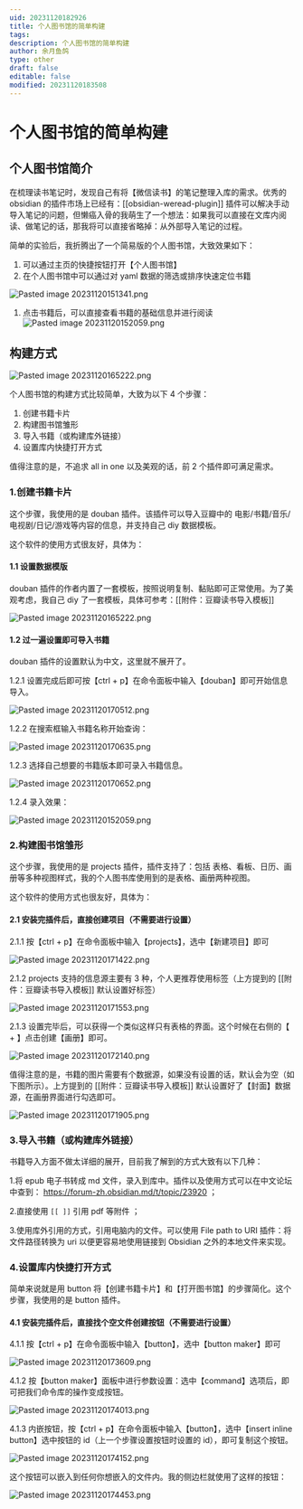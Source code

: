 ```yaml
---
uid: 20231120182926
title: 个人图书馆的简单构建
tags: 
description: 个人图书馆的简单构建
author: 余月鱼鸽
type: other
draft: false
editable: false
modified: 20231120183508
---
```


# 个人图书馆的简单构建

## 个人图书馆简介

在梳理读书笔记时，发现自己有将【微信读书】的笔记整理入库的需求。优秀的 obsidian 的插件市场上已经有：[[obsidian-weread-plugin]] 插件可以解决手动导入笔记的问题，但懒癌入骨的我萌生了一个想法：如果我可以直接在文库内阅读、做笔记的话，那我将可以直接省略掉：从外部导入笔记的过程。

简单的实验后，我折腾出了一个简易版的个人图书馆，大致效果如下：

1. 可以通过主页的快捷按钮打开【个人图书馆】
2. 在个人图书馆中可以通过对 yaml 数据的筛选或排序快速定位书籍

![Pasted image 20231120151341.png](https://cdn.pkmer.cn/images/Pasted%20image%2020231120151341.png!pkmer)

1. 点击书籍后，可以直接查看书籍的基础信息并进行阅读
![Pasted image 20231120152059.png](https://cdn.pkmer.cn/images/Pasted%20image%2020231120152059.png!pkmer)

## 构建方式

![Pasted image 20231120165222.png](https://cdn.pkmer.cn/images/Pasted%20image%2020231120165222.png!pkmer)

个人图书馆的构建方式比较简单，大致为以下 4 个步骤：

1. 创建书籍卡片
2. 构建图书馆雏形
3. 导入书籍（或构建库外链接）
4. 设置库内快捷打开方式

值得注意的是，不追求 all in one 以及美观的话，前 2 个插件即可满足需求。

### 1.创建书籍卡片

这个步骤，我使用的是 douban 插件。该插件可以导入豆瓣中的 电影/书籍/音乐/电视剧/日记/游戏等内容的信息，并支持自己 diy 数据模板。

这个软件的使用方式很友好，具体为：

#### 1.1 设置数据模版

douban 插件的作者内置了一套模板，按照说明复制、黏贴即可正常使用。为了美观考虑，我自己 diy 了一套模板，具体可参考：[[附件：豆瓣读书导入模板]]

![Pasted image 20231120165222.png](https://cdn.pkmer.cn/images/Pasted%20image%2020231120165222.png!pkmer)

#### 1.2 过一遍设置即可导入书籍

douban 插件的设置默认为中文，这里就不展开了。

1.2.1 设置完成后即可按【ctrl + p】在命令面板中输入【douban】即可开始信息导入。

![Pasted image 20231120170512.png](https://cdn.pkmer.cn/images/Pasted%20image%2020231120170512.png!pkmer)

1.2.2 在搜索框输入书籍名称开始查询：

![Pasted image 20231120170635.png](https://cdn.pkmer.cn/images/Pasted%20image%2020231120170635.png!pkmer)

1.2.3 选择自己想要的书籍版本即可录入书籍信息。

![Pasted image 20231120170652.png](https://cdn.pkmer.cn/images/Pasted%20image%2020231120170652.png!pkmer)

1.2.4 录入效果：

![Pasted image 20231120152059.png](https://cdn.pkmer.cn/images/Pasted%20image%2020231120152059.png!pkmer)

### 2.构建图书馆雏形

这个步骤，我使用的是 projects 插件，插件支持了：包括 表格、看板、日历、画册等多种视图样式，我的个人图书库使用到的是表格、画册两种视图。

这个软件的使用方式也很友好，具体为：

#### 2.1 安装完插件后，直接创建项目（不需要进行设置）

2.1.1 按【ctrl + p】在命令面板中输入【projects】，选中【新建项目】即可

![Pasted image 20231120171422.png](https://cdn.pkmer.cn/images/Pasted%20image%2020231120171422.png!pkmer)

2.1.2 projects 支持的信息源主要有 3 种，个人更推荐使用标签（上方提到的 [[附件：豆瓣读书导入模板]] 默认设置好标签）

![Pasted image 20231120171553.png](https://cdn.pkmer.cn/images/Pasted%20image%2020231120171553.png!pkmer)

2.1.3 设置完毕后，可以获得一个类似这样只有表格的界面。这个时候在右侧的【 + 】点击创建【画册】即可。

![Pasted image 20231120172140.png](https://cdn.pkmer.cn/images/Pasted%20image%2020231120172140.png!pkmer)

值得注意的是，书籍的图片需要有个数据源，如果没有设置的话，默认会为空（如下图所示）。上方提到的 [[附件：豆瓣读书导入模板]] 默认设置好了【封面】数据源，在画册界面进行勾选即可。

![Pasted image 20231120171905.png](https://cdn.pkmer.cn/images/Pasted%20image%2020231120171905.png!pkmer)

### 3.导入书籍（或构建库外链接）

书籍导入方面不做太详细的展开，目前我了解到的方式大致有以下几种：

1.将 epub 电子书转成 md 文件，录入到库中。插件以及使用方式可以在中文论坛中查到： <https://forum-zh.obsidian.md/t/topic/23920> ；

2.直接使用 `[[ ]]` 引用 pdf 等附件 ；

3.使用库外引用的方式，引用电脑内的文件。可以使用 File path to URI 插件：将文件路径转换为 uri 以便更容易地使用链接到 Obsidian 之外的本地文件来实现。

### 4.设置库内快捷打开方式

简单来说就是用 button 将【创建书籍卡片】和【打开图书馆】的步骤简化。这个步骤，我使用的是 button 插件。

#### 4.1 安装完插件后，直接找个空文件创建按钮（不需要进行设置）

4.1.1 按【ctrl + p】在命令面板中输入【button】，选中【button maker】即可

![Pasted image 20231120173609.png](https://cdn.pkmer.cn/images/Pasted%20image%2020231120173609.png!pkmer)

4.1.2 按【button maker】面板中进行参数设置：选中【command】选项后，即可把我们命令库的操作变成按钮。

![Pasted image 20231120174013.png](https://cdn.pkmer.cn/images/Pasted%20image%2020231120174013.png!pkmer)

4.1.3 内嵌按钮，按【ctrl + p】在命令面板中输入【button】，选中【insert inline button】选中按钮的 id（上一个步骤设置按钮时设置的 id），即可复制这个按钮。

![Pasted image 20231120174152.png](https://cdn.pkmer.cn/images/Pasted%20image%2020231120174152.png!pkmer)

这个按钮可以嵌入到任何你想嵌入的文件内。我的侧边栏就使用了这样的按钮：

![Pasted image 20231120174453.png](https://cdn.pkmer.cn/images/Pasted%20image%2020231120174453.png!pkmer)
